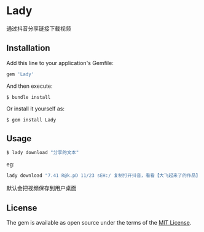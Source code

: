 # Lady

通过抖音分享链接下载视频

## Installation

Add this line to your application's Gemfile:

```ruby
gem 'Lady'
```

And then execute:

    $ bundle install

Or install it yourself as:

    $ gem install Lady

## Usage

```ruby
$ lady download "分享的文本"
```

eg:

```ruby
lady download "7.41 R@k.pD 11/23 sEH:/ 复制打开抖音，看看【大飞起来了的作品】Mreey Christmas 🎄 # 圣诞节  https://v.douyin.com/i8XdNDTV/"
```

默认会把视频保存到用户桌面

## License

The gem is available as open source under the terms of the [MIT License](https://opensource.org/licenses/MIT).

